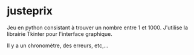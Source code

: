 # justeprix

Jeu en python consistant à trouver un nombre entre 1 et 1000.
J'utilise la librairie Tkinter pour l'interface graphique.


Il y a un chronomètre, des erreurs, etc,...

